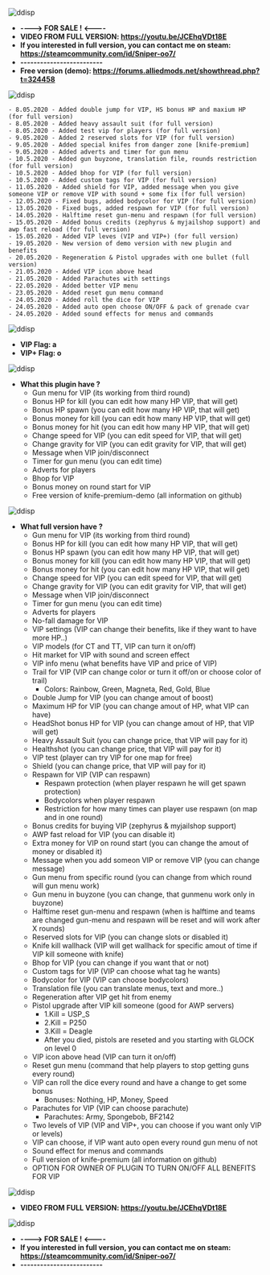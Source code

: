 ![ddisp](https://i.imgur.com/QyGaJdH.png)
* **----> FOR SALE ! <----**
* **VIDEO FROM FULL VERSION: https://youtu.be/JCEhqVDt18E** 
* **If you interested in full version, you can contact me on steam: https://steamcommunity.com/id/Sniper-oo7/**
* **-------------------------**
* **Free version (demo): https://forums.alliedmods.net/showthread.php?t=324458**

![ddisp](https://i.imgur.com/Lk1Rf6X.png)

    - 8.05.2020 - Added double jump for VIP, HS bonus HP and maxium HP (for full version)
    - 8.05.2020 - Added heavy assault suit (for full version)
    - 8.05.2020 - Added test vip for players (for full version)
    - 9.05.2020 - Added 2 reserved slots for VIP (for full version)
    - 9.05.2020 - Added special knifes from danger zone [knife-premium]
    - 9.05.2020 - Added adverts and timer for gun menu
    - 10.5.2020 - Added gun buyzone, translation file, rounds restriction (for full version)
    - 10.5.2020 - Added bhop for VIP (for full version)
    - 10.5.2020 - Added custom tags for VIP (for full version)
    - 11.05.2020 - Added shield for VIP, added message when you give someone VIP or remove VIP with sound + some fix (for full version)
    - 12.05.2020 - Fixed bugs, added bodycolor for VIP (for full version)
    - 13.05.2020 - Fixed bugs, added respawn for VIP (for full version)
    - 14.05.2020 - Halftime reset gun-menu and respawn (for full version)
    - 15.05.2020 - Added bonus credits (zephyrus & myjailshop support) and awp fast reload (for full version)
    - 15.05.2020 - Added VIP leves (VIP and VIP+) (for full version)
    - 19.05.2020 - New version of demo version with new plugin and benefits
    - 20.05.2020 - Regeneration & Pistol upgrades with one bullet (full version)
    - 21.05.2020 - Added VIP icon above head
    - 21.05.2020 - Added Parachutes with settings
    - 22.05.2020 - Added better VIP menu
    - 23.05.2020 - Added reset gun menu command
    - 24.05.2020 - Added roll the dice for VIP  
    - 24.05.2020 - Added auto open choose ON/OFF & pack of grenade cvar
    - 24.05.2020 - Added sound effects for menus and commands

![ddisp](https://i.imgur.com/dwCZyLh.png)
* **VIP Flag: a** 
* **VIP+ Flag: o** 

![ddisp](https://i.imgur.com/qWrJh4A.png)

* **What this plugin have ?**
    - Gun menu for VIP (its working from third round)
    - Bonus HP for kill (you can edit how many HP VIP, that will get)
    - Bonus HP spawn (you can edit how many HP VIP, that will get)
    - Bonus money for kill (you can edit how many HP VIP, that will get)
    - Bonus money for hit (you can edit how many HP VIP, that will get)
    - Change speed for VIP (you can edit speed for VIP, that will get)
    - Change gravity for VIP (you can edit gravity for VIP, that will get)
    - Message when VIP join/disconnect
    - Timer for gun menu (you can edit time)
    - Adverts for players
    - Bhop for VIP
    - Bonus money on round start for VIP
    - Free version of knife-premium-demo (all information on github)

![ddisp](https://i.imgur.com/eOzVDNv.png)
* **What full version have ?**
    - Gun menu for VIP (its working from third round)
    - Bonus HP for kill (you can edit how many HP VIP, that will get)
    - Bonus HP spawn (you can edit how many HP VIP, that will get)
    - Bonus money for kill (you can edit how many HP VIP, that will get)
    - Bonus money for hit (you can edit how many HP VIP, that will get)
    - Change speed for VIP (you can edit speed for VIP, that will get)
    - Change gravity for VIP (you can edit gravity for VIP, that will get)
    - Message when VIP join/disconnect
    - Timer for gun menu (you can edit time)
    - Adverts for players
    - No-fall damage for VIP
    - VIP settings (VIP can change their benefits, like if they want to have more HP..)
    - VIP models (for CT and TT, VIP can turn it on/off)
    - Hit market for VIP with sound and screen effect
    - VIP info menu (what benefits have VIP and price of VIP)
    - Trail for VIP (VIP can change color or turn it off/on or choose color of trail)
        - Colors: Rainbow, Green, Magneta, Red, Gold, Blue
    - Double Jump for VIP (you can change amout of boost)
    - Maximum HP for VIP (you can change amout of HP, what VIP can have)
    - HeadShot bonus HP for VIP (you can change amout of HP, that VIP will get)
    - Heavy Assault Suit (you can change price, that VIP will pay for it)
    - Healthshot (you can change price, that VIP will pay for it)
    - VIP test (player can try VIP for one map for free)
    - Shield (you can change price, that VIP will pay for it)
    - Respawn for VIP (VIP can respawn)
        - Respawn protection (when player respawn he will get spawn protection)
        - Bodycolors when player respawn
        - Restriction for how many times can player use respawn (on map and in one round)
    - Bonus credits for buying VIP (zephyrus & myjailshop support)
    - AWP fast reload for VIP (you can disable it)
    - Extra money for VIP on round start (you can change the amout of money or disabled it)
    - Message when you add someon VIP or remove VIP (you can change message)
    - Gun menu from specific round (you can change from which round will gun menu work)
    - Gun menu in buyzone (you can change, that gunmenu work only in buyzone)
    - Halftime reset gun-menu and respawn (when is halftime and teams are changed gun-menu and respawn will be reset and will work after X rounds)
    - Reserved slots for VIP (you can change slots or disabled it)
    - Knife kill wallhack (VIP will get wallhack for specific amout of time if VIP kill someone with knife)
    - Bhop for VIP (you can change if you want that or not)
    - Custom tags for VIP (VIP can choose what tag he wants)
    - Bodycolor for VIP (VIP can choose bodycolors)
    - Translation file (you can translate menus, text and more..)
    - Regeneration after VIP get hit from enemy
    - Pistol upgrade after VIP kill someone (good for AWP servers)
        - 1.Kill = USP_S
        - 2.Kill = P250
        - 3.Kill = Deagle
        - After you died, pistols are reseted and you starting with GLOCK on level 0
    - VIP icon above head (VIP can turn it on/off)
    - Reset gun menu (command that help players to stop getting guns every round)
    - VIP can roll the dice every round and have a change to get some bonus
        - Bonuses: Nothing, HP, Money, Speed
    - Parachutes for VIP (VIP can choose parachute)
        - Parachutes: Army, Spongebob, BF2142
    - Two levels of VIP (VIP and VIP+, you can choose if you want only VIP or levels)
    - VIP can choose, if VIP want auto open every round gun menu of not
    - Sound effect for menus and commands
    - Full version of knife-premium (all information on github)
    - OPTION FOR OWNER OF PLUGIN TO TURN ON/OFF ALL BENEFITS FOR VIP

![ddisp](https://i.imgur.com/3pFCZ4c.png)
* **VIDEO FROM FULL VERSION: https://youtu.be/JCEhqVDt18E** 

![ddisp](https://i.imgur.com/THOiZem.png)
* **----> FOR SALE ! <----**
* **If you interested in full version, you can contact me on steam: https://steamcommunity.com/id/Sniper-oo7/**
* **-------------------------**
